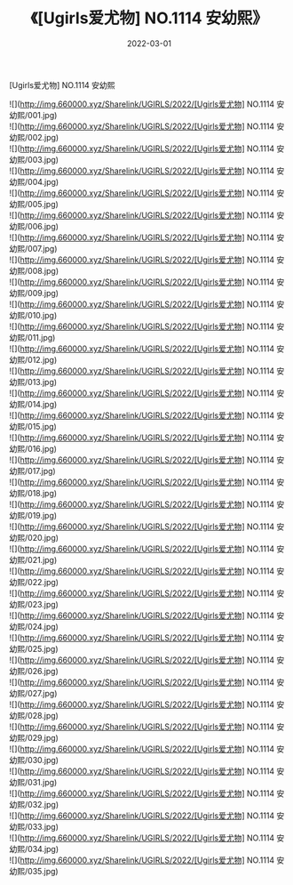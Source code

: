 ﻿---
layout: post
title:  《[Ugirls爱尤物] NO.1114 安幼熙》
date:   2022-03-01
img: http://img.660000.xyz/Sharelink/UGIRLS/2022/[Ugirls爱尤物] NO.1114 安幼熙/000.jpg
categories: [美女, 清纯, 唯美]
---

[Ugirls爱尤物] NO.1114 安幼熙

 ![](http://img.660000.xyz/Sharelink/UGIRLS/2022/[Ugirls爱尤物] NO.1114 安幼熙/001.jpg) <br>![](http://img.660000.xyz/Sharelink/UGIRLS/2022/[Ugirls爱尤物] NO.1114 安幼熙/002.jpg) <br>![](http://img.660000.xyz/Sharelink/UGIRLS/2022/[Ugirls爱尤物] NO.1114 安幼熙/003.jpg) <br>![](http://img.660000.xyz/Sharelink/UGIRLS/2022/[Ugirls爱尤物] NO.1114 安幼熙/004.jpg) <br>![](http://img.660000.xyz/Sharelink/UGIRLS/2022/[Ugirls爱尤物] NO.1114 安幼熙/005.jpg) <br>![](http://img.660000.xyz/Sharelink/UGIRLS/2022/[Ugirls爱尤物] NO.1114 安幼熙/006.jpg) <br>![](http://img.660000.xyz/Sharelink/UGIRLS/2022/[Ugirls爱尤物] NO.1114 安幼熙/007.jpg) <br>![](http://img.660000.xyz/Sharelink/UGIRLS/2022/[Ugirls爱尤物] NO.1114 安幼熙/008.jpg) <br>![](http://img.660000.xyz/Sharelink/UGIRLS/2022/[Ugirls爱尤物] NO.1114 安幼熙/009.jpg) <br>![](http://img.660000.xyz/Sharelink/UGIRLS/2022/[Ugirls爱尤物] NO.1114 安幼熙/010.jpg) <br>![](http://img.660000.xyz/Sharelink/UGIRLS/2022/[Ugirls爱尤物] NO.1114 安幼熙/011.jpg) <br>![](http://img.660000.xyz/Sharelink/UGIRLS/2022/[Ugirls爱尤物] NO.1114 安幼熙/012.jpg) <br>![](http://img.660000.xyz/Sharelink/UGIRLS/2022/[Ugirls爱尤物] NO.1114 安幼熙/013.jpg) <br>![](http://img.660000.xyz/Sharelink/UGIRLS/2022/[Ugirls爱尤物] NO.1114 安幼熙/014.jpg) <br>![](http://img.660000.xyz/Sharelink/UGIRLS/2022/[Ugirls爱尤物] NO.1114 安幼熙/015.jpg) <br>![](http://img.660000.xyz/Sharelink/UGIRLS/2022/[Ugirls爱尤物] NO.1114 安幼熙/016.jpg) <br>![](http://img.660000.xyz/Sharelink/UGIRLS/2022/[Ugirls爱尤物] NO.1114 安幼熙/017.jpg) <br>![](http://img.660000.xyz/Sharelink/UGIRLS/2022/[Ugirls爱尤物] NO.1114 安幼熙/018.jpg) <br>![](http://img.660000.xyz/Sharelink/UGIRLS/2022/[Ugirls爱尤物] NO.1114 安幼熙/019.jpg) <br>![](http://img.660000.xyz/Sharelink/UGIRLS/2022/[Ugirls爱尤物] NO.1114 安幼熙/020.jpg) <br>![](http://img.660000.xyz/Sharelink/UGIRLS/2022/[Ugirls爱尤物] NO.1114 安幼熙/021.jpg) <br>![](http://img.660000.xyz/Sharelink/UGIRLS/2022/[Ugirls爱尤物] NO.1114 安幼熙/022.jpg) <br>![](http://img.660000.xyz/Sharelink/UGIRLS/2022/[Ugirls爱尤物] NO.1114 安幼熙/023.jpg) <br>![](http://img.660000.xyz/Sharelink/UGIRLS/2022/[Ugirls爱尤物] NO.1114 安幼熙/024.jpg) <br>![](http://img.660000.xyz/Sharelink/UGIRLS/2022/[Ugirls爱尤物] NO.1114 安幼熙/025.jpg) <br>![](http://img.660000.xyz/Sharelink/UGIRLS/2022/[Ugirls爱尤物] NO.1114 安幼熙/026.jpg) <br>![](http://img.660000.xyz/Sharelink/UGIRLS/2022/[Ugirls爱尤物] NO.1114 安幼熙/027.jpg) <br>![](http://img.660000.xyz/Sharelink/UGIRLS/2022/[Ugirls爱尤物] NO.1114 安幼熙/028.jpg) <br>![](http://img.660000.xyz/Sharelink/UGIRLS/2022/[Ugirls爱尤物] NO.1114 安幼熙/029.jpg) <br>![](http://img.660000.xyz/Sharelink/UGIRLS/2022/[Ugirls爱尤物] NO.1114 安幼熙/030.jpg) <br>![](http://img.660000.xyz/Sharelink/UGIRLS/2022/[Ugirls爱尤物] NO.1114 安幼熙/031.jpg) <br>![](http://img.660000.xyz/Sharelink/UGIRLS/2022/[Ugirls爱尤物] NO.1114 安幼熙/032.jpg) <br>![](http://img.660000.xyz/Sharelink/UGIRLS/2022/[Ugirls爱尤物] NO.1114 安幼熙/033.jpg) <br>![](http://img.660000.xyz/Sharelink/UGIRLS/2022/[Ugirls爱尤物] NO.1114 安幼熙/034.jpg) <br>![](http://img.660000.xyz/Sharelink/UGIRLS/2022/[Ugirls爱尤物] NO.1114 安幼熙/035.jpg) <br>
